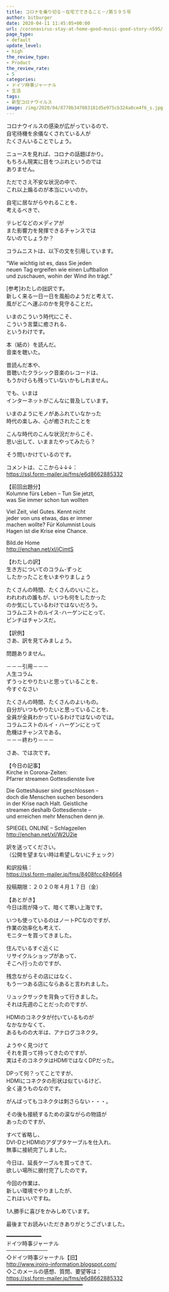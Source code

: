 ```yaml
---
title: コロナを乗り切る－在宅でできること－/第５９５号
author: bitburger
date: 2020-04-11 11:45:05+00:00
url: /coronavirus-stay-at-home-good-music-good-story-n595/
page_type:
- default
update_level:
- high
the_review_type:
- Product
the_review_rate:
- 5
categories:
- ドイツ時事ジャーナル
- 生活
tags:
- 新型コロナウイルス
image: /img/2020/04/8770b347083181d5e975cb324a0ce4f6_s.jpg
---
```

コロナウイルスの感染が広がっているので、  
自宅待機を余儀なくされている人が  
たくさんいることでしょう。

ニュースを見れば、コロナの話題ばかり。  
もちろん現実に目をつぶれというのでは  
ありません。

ただでさえ不安な状況の中で、  
これ以上煽るのが本当にいいのか。

自宅に居ながらやれることを、  
考えるべきで、

テレビなどのメディアが  
また影響力を発揮できるチャンスでは  
ないのでしょうか？

コラムニストは、以下の文を引用しています。

&#8220;Wie wichtig ist es, dass Sie jeden  
neuen Tag ergreifen wie einen Luftballon  
und zuschauen, wohin der Wind ihn trägt.&#8221;

[参考]わたしの拙訳です。  
新しく来る一日一日を風船のようだと考えて、  
風がどこへ運ぶのかを見守ることだ。

  
いまのこういう時代にこそ、  
こういう言葉に癒される、  
というわけです。

本（紙の）を読んだ。  
音楽を聴いた。

昔読んだ本や、  
昔聴いたクラシック音楽のレコードは、  
もうかけらも残っていないかもしれません。

でも、いまは  
インターネットがこんなに普及しています。

いまのようにモノがあふれていなかった  
時代の楽しみ、心が癒されたことを

こんな時代のこんな状況だからこそ、  
思い出して、いままたやってみたら？

そう問いかけているのです。

  
コメントは、ここから↓↓↓：  
<https://ssl.form-mailer.jp/fms/e6d8662885332>

【前回出題分】  
Kolumne fürs Leben &#8211; Tun Sie jetzt,  
was Sie immer schon tun wollten

Viel Zeit, viel Gutes. Kennt nicht  
jeder von uns etwas, das er immer  
machen wollte? Für Kolumnist Louis  
Hagen ist die Krise eine Chance.

Bild.de Home  
<http://enchan.net/xl/jCimtS>

  
【わたしの訳】  
生き方についてのコラム-ずっと  
したかったことをいまやりましょう

たくさんの時間、たくさんのいいこと。  
われわれの誰もが、いつも何をしたかった  
のか気にしているわけではないだろう。  
コラムニストのルイス･ハーゲンにとって、  
ピンチはチャンスだ。

  
【訳例】  
さあ、訳を見てみましょう。

問題ありません。

－－－引用－－－  
人生コラム  
ずうっとやりたいと思っていることを、  
今すぐなさい

たくさんの時間、たくさんのよいもの。  
自分がいつもやりたいと思っていることを、  
全員が全員わかっているわけではないのでは。  
コラムニストのルイ・ハーゲンにとって  
危機はチャンスである。  
－－－終わり－－－

  
さあ、では次です。

【今日の記事】  
Kirche in Corona-Zeiten:  
Pfarrer streamen Gottesdienste live

Die Gotteshäuser sind geschlossen &#8211;  
doch die Menschen suchen besonders  
in der Krise nach Halt. Geistliche  
streamen deshalb Gottesdienste &#8211;  
und erreichen mehr Menschen denn je.

SPIEGEL ONLINE &#8211; Schlagzeilen  
http://enchan.net/xl/W2U2ie

訳を送ってください。  
（公開を望まない時は希望しないにチェック）

和訳投稿：  
 <https://ssl.form-mailer.jp/fms/8408fcc494664>

投稿期限：２０２０年４月１７日（金）

  
【あとがき】  
今日は雨が降って、暗くて寒い上海です。

いつも使っているのはノートPCなのですが、  
作業の効率化も考えて、  
モニターを買ってきました。

住んでいるすぐ近くに  
リサイクルショップがあって、  
そこへ行ったのですが、

残念ながらその店にはなく、  
もう一つある店にならあると言われました。

リュックサックを背負って行きました。  
それは先週のことだったのですが、

HDMIのコネクタが付いているものが  
なかなかなくて、  
あるものの大半は、アナログコネクタ。

ようやく見つけて  
それを買って持ってきたのですが、  
実はそのコネクタはHDMIではなくDPだった。

DPって何？ってことですが、  
HDMIにコネクタの形状は似ているけど、  
全く違うものなのです。

がんばってもコネクタは刺さらない・・・。

その後も接続するための涙ながらの物語が  
あったのですが、

すべて省略し、  
DVI-DとHDMIのアダプタケーブルを仕入れ、  
無事に接続完了しました。

今日は、延長ケーブルを買ってきて、  
欲しい場所に据付完了したのです。

今回の作業は、  
新しい環境でやりましたが、  
これはいいですね。

1人勝手に喜びをかみしめています。

  
最後までお読みいただきありがとうございました。

━━━━━━━━━━━  
ドイツ時事ジャーナル  
───────────  
◇ドイツ時事ジャーナル【旧】  
<http://www.iroiro-information.blogspot.com/>  
◇このメールの感想、質問、要望等は：  
<https://ssl.form-mailer.jp/fms/e6d8662885332>  
━━━━━━━━━━━━━━━━━━━━━━━━